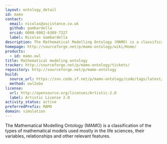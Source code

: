 ```yaml
---
layout: ontology_detail
id: mamo
contact:
  email: nicolas@ascistance.co.uk
  github: gambardella
  orcid: 0000-0002-6309-7327
  label: Nicolas Gambardella
description: The Mathematical Modelling Ontology (MAMO) is a classification of the types of mathematical models used mostly in the life sciences, their variables, relationships and other relevant features.
homepage: http://sourceforge.net/p/mamo-ontology/wiki/Home/
products:
  - id: mamo.owl
title: Mathematical modeling ontology
tracker: http://sourceforge.net/p/mamo-ontology/tickets/
repository: http://sourceforge.net/p/mamo-ontology
build:
  source_url: https://svn.code.sf.net/p/mamo-ontology/code/tags/latest/mamo-xml.owl
  method: owl2obo
license:
  url: http://opensource.org/licenses/Artistic-2.0
  label: Artistic License 2.0
activity_status: active
preferredPrefix: MAMO
domain: simulation
---
```


The Mathematical Modelling Ontology (MAMO) is a classification of the types of mathematical models used mostly in the life sciences, their variables, relationships and other relevant features.
